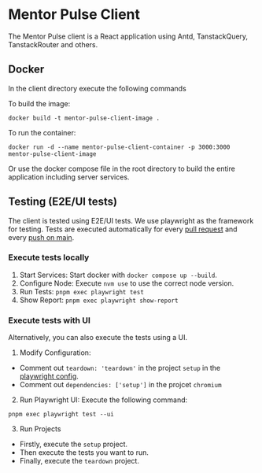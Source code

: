 # Mentor Pulse Client

The Mentor Pulse client is a React application using Antd, TanstackQuery, TanstackRouter and others.

## Docker

In the client directory execute the following commands

To build the image:

```
docker build -t mentor-pulse-client-image .
```

To run the container:

```
docker run -d --name mentor-pulse-client-container -p 3000:3000 mentor-pulse-client-image
```

Or use the docker compose file in the root directory to build the entire application including server services.

## Testing (E2E/UI tests)

The client is tested using E2E/UI tests. We use playwright as the framework for testing.
Tests are executed automatically for every [pull request](../.github/workflows/ci-pull-request.yml)
and every [push on main](../.github/workflows/ci-main.yml).

### Execute tests locally

1. Start Services: Start docker with `docker compose up --build`.
2. Configure Node: Execute `nvm use` to use the correct node version.
3. Run Tests: `pnpm exec playwright test`
4. Show Report: `pnpm exec playwright show-report`

### Execute tests with UI

Alternatively, you can also execute the tests using a UI.

1. Modify Configuration:

- Comment out `teardown: 'teardown'` in the project `setup` in the [playwright config](playwright.config.ts).
- Comment out `dependencies: ['setup']` in the projcet `chromium`

2. Run Playwright UI: Execute the following command:

```
pnpm exec playwright test --ui
```

3. Run Projects

- Firstly, execute the `setup` project.
- Then execute the tests you want to run.
- Finally, execute the `teardown` project.
